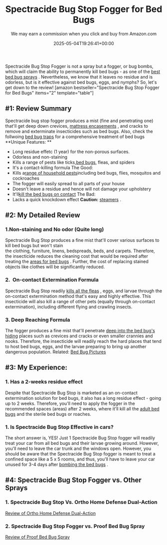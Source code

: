 ﻿---
author: We may earn a commission when you click and buy from Amazon.com
layout: post
title: Spectracide Bug Stop Fogger for Bed Bugs
date: '2025-05-04T19:26:41+00:00'
categories:
- Bed Bugs
- Guide
tags: []
slug: /spectracide-bug-stop-fogger-review-for-bed-bugs/
lastmod: 2025-05-07T12:21:28+03:00
---

Spectracide Bug Stop Fogger is not a spray but a fogger, or bug bombs, which will claim the ability to permanently kill bed bugs - as one of the
[best bed bug sprays](https://pestpolicy.com/best-bed-bug-spray/)
.
Nevertheless, we know that it leaves no residue and is odorless, but is it effective against bed bugs, eggs, and nymphs?
So, let's get down to the review!
[amazon bestseller="Spectracide Bug Stop Fogger for Bed Bugs" items="2" template="table"]
## #1: Review Summary
Spectracide bug stop fogger produces a mist (fine and penetrating one) that'll get deep down crevices,
[mattress encasements](https://pestpolicy.com/best-bed-bug-mattress-encasements/)
, and cracks to remove and exterminate insecticides such as bed bugs. Also, check the follwoing
[bed bug traps](https://pestpolicy.com/best-bed-bug-traps/)
for a comprehensive treatment of bed bugs
**Unique Features: **
- Long residue effetc (1 year) for the non-porous surfaces.
- Odorless and non-staining
- Kills a range of pests like ticks,[bed bugs](https://pestpolicy.com/what-does-bed-bug-poop-look-like/), fleas, and spiders
- It's a contact-killing formula
The Good:
- Kills a[range of household pests](https://pestpolicy.com/does-lysol-kill-bed-bugs/)including bed bugs, flies, mosquitos and cockroaches
- The fogger will easily spread to all parts of your house
- Doesn't leave a residue and hence will not damage your upholstery
- It'll[kill the bed bugs on contact](https://pestpolicy.com/does-baby-powder-kill-bed-bugs/)
The Bad:
- Lacks a quick knockdown effect
**Caution:**
[steamers](https://pestpolicy.com/best-bed-bug-steamer/)
.
## #2: My Detailed Review
### 1.Non-staining and No odor (Quite long)
Spectracide Bug Stop produces a fine mist that'll cover various surfaces to kill bed bugs but won't stain the clothing, furniture, linens, bedspreads, beds, and carpets.
Therefore, the insecticide reduces the cleaning cost that would be required after treating the
[areas for bed bugs](https://pestpolicy.com/bed-bugs-vs-mites/)
. Further, the cost of replacing stained objects like clothes will be significantly reduced.
### 2.  On-contact Extermination Formula
Spectracide Bug Stop readily
[kills all the fleas](https://pestpolicy.com/does-the-dryer-kill-fleas/)
, eggs, and larvae through the on-contact extermination method that's easy and highly effective.
This insecticide will also kill a range of other pets (equally through on-contact extermination), including different flying and crawling insects.
### 3. Deep Reaching Formula
The fogger produces a fine mist that'll penetrate
[deep into the bed bug's hiding](https://pestpolicy.com/where-do-bed-bugs-hide/)
places such as crevices and cracks or even smaller crannies and nooks.
Therefore, the insecticide will readily reach the hard places that tend to host bed bugs, eggs, and the larvae preparing to bring up another dangerous population.
Related:
[Bed Bug Pictures](https://pestpolicy.com/pictures-of-bed-bugs/)
## #3: My Experience:
### 1. Has a 2-weeks residue effect
Despite that Spectracide Bug Stop is marketed as an on-contact extermination solution for bed bugs, it also has a long residue effect - going up to 2 weeks.
Therefore, you'll need to apply the fogger in the recommended spaces (areas) after 2 weeks, where it'll kill all the
[adult bed bugs](https://pestpolicy.com/do-bed-bugs-jump/)
and the sterile bed bugs or roaches.
### 1. Is Spectracide Bug Stop Effective in cars?
The short answer is, YES! Just 1 Spectracide Bug Stop fogger will readily treat your car from all bed bugs and their larvae growing around. However, you'll need to leave the car trunk and the windows open.
However, you should be aware that the Spectracide Bug Stop fogger is meant to treat a confined space like a 5 x 5 rooms, and thus, you'll have to leave your car unused for 3-4 days after
[bombing the bed bugs](https://pestpolicy.com/bug-bomb-for-spiders/)
.
## #4: Spectracide Bug Stop Fogger vs. Other Sprays
### 1. Spectracide Bug Stop Vs. Ortho Home Defense Dual-Action
[Review of Ortho Home Defense Dual-Action](https://pestpolicy.com/ortho-home-defense-dual-action-bed-bug-killer-review/)
### 2. Spectracide Bug Stop Fogger vs. Proof Bed Bug Spray
[Review of Proof Bed Bug Spray](https://pestpolicy.com/proof-bed-bug-spray-review/)